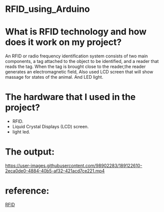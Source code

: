 # RFID_using_Arduino
# What is RFID technology and how does it work on my project?
An RFID or radio frequency identification system consists of two main components, a tag attached to the object to be identified, and a reader that reads the tag. When the tag is brought close to the reader,the reader generates an electromagnetic field, Also used LCD screen that will show massage  for states of the animal. And LED light. 

# The hardware that I used in the project?
-  RFID.
- Liquid Crystal Displays (LCD) screen.
- light led.

# The output:


https://user-images.githubusercontent.com/98902283/189122610-2eca0de0-4884-40b5-af32-421acd7ce221.mp4

# reference:
[RFID](https://lastminuteengineers.com/how-rfid-works-rc522-arduino-tutorial/)





